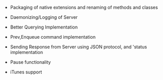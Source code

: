 * Packaging of native extensions and renaming of methods and classes

* Daemonizing/Logging of Server

* Better Querying Implementation

* Prev,Enqueue command implementation

* Sending Response from Server using JSON protocol, and 'status 
  implementation

* Pause functionality

* iTunes support


